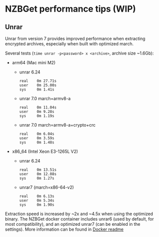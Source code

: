 # NZBGet performance tips (WIP)

## Unrar

Unrar from version 7 provides improved performance when extracting encrypted archives, especially when built with optimized march.

Several tests (`time unrar -p<password> x <archive>`, archive size ~1.6Gb):

- arm64 (Mac mini M2)
  - unrar 6.24
    ```
    real    0m 27.71s
    user    0m 25.00s
    sys     0m 1.41s
    ```
  - unrar 7.0 march=armv8-a
    ```
    real    0m 11.04s
    user    0m 9.28s
    sys     0m 1.19s
    ```
  - unrar 7.0 march=armv8-a+crypto+crc
    ```
    real    0m 6.04s
    user    0m 3.59s
    sys     0m 1.48s
    ```

- x86_64 (Intel Xeon E3-1265L V2)
  - unrar 6.24
    ```
    real    0m 13.51s
    user    0m 12.08s
    sys     0m 1.27s
    ```
  - unrar7 (march=x86-64-v2)
    ```
    real    0m 6.13s
    user    0m 5.34s
    sys     0m 1.90s
    ```

Extraction speed is increased by ~2x and ~4.5x when using the optimized binary.
The NZBGet docker container includes unrar6 (used by default, for most compatibility), and an optimized unrar7 (can be enabled in the settings). More information can be found in [Docker readme](../docker/README.md#unrar-7-support)
